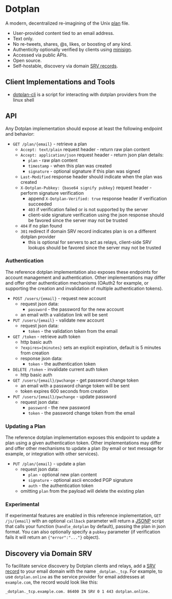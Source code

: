 # Dotplan

A modern, decentralized re-imagining of the Unix [plan](https://unix.stackexchange.com/questions/122782/what-is-plan-for-users) file.

- User-provided content tied to an email address.
- Text only.
- No re-tweets, shares, @s, likes, or boosting of any kind.
- Authenticity optionally verified by clients using [minisign](https://jedisct1.github.io/minisign/).
- Accessed via public APIs.
- Open source.
- Self-hostable, discovery via domain [SRV records](https://en.wikipedia.org/wiki/SRV_record).

## Client Implementations and Tools

- [dotplan-cli](https://github.com/rudism/dotplan-cli) is a script for interacting with dotplan providers from the linux shell

## API

Any Dotplan implementation should expose at least the following endpoint and behavior:

- `GET /plan/{email}` - retrieve a plan
   - `Accept: text/plain` request header - return raw plan content
   - `Accept: application/json` request header - return json plan details:
      - `plan` - raw plan content
      - `timestamp` - when this plan was created
      - `signature` - optional signature if this plan was signed
   - `Last-Modified` response header should indicate when the plan was created
   - `X-Dotplan-Pubkey: {base64 signify pubkey}` request header - perform signature verification
      - append `X-Dotplan-Verified: true` response header if verification succeeded
      - `403` if verification failed or is not supported by the server
      - client-side signature verification using the json response should be favored since the server may not be trusted
   - `404` if no plan found
   - `301` redirect if domain SRV record indicates plan is on a different dotplan provider
      - this is optional for servers to act as relays, client-side SRV lookups should be favored since the server may not be trusted

### Authentication

The reference dotplan implementation also exposes these endpoints for account management and authentication. Other implementations may differ and offer other authentication mechanisms (OAuth2 for example, or supporting the creation and invalidation of multiple authentication tokens).

- `POST /users/{email}` - request new account
   - request json data:
      - `password` - the password for the new account
   - an email with a validation link will be sent
- `PUT /users/{email}` - validate new account
   - request json data:
      - `token` - the validation token from the email
- `GET /token` - retrieve auth token
   - http basic auth
   - `?expires={minutes}` sets an explicit expiration, default is 5 minutes from creation
   - response json data:
      - `token` - the authentication token
- `DELETE /token` - invalidate current auth token
   - http basic auth
- `GET /users/{email}/pwchange` - get password change token
   - an email with a password change token will be sent
   - token expires 600 seconds from creation
- `PUT /users/{email}/pwchange` - update password
   - request json data:
      - `password` - the new password
      - `token` - the password change token from the email

### Updating a Plan

The reference dotplan implementation exposes this endpoint to update a plan using a given authentication token. Other implementations may differ and offer other mechanisms to update a plan (by email or text message for example, or integration with other services).

- `PUT /plan/{email}` - update a plan
   - request json data:
      - `plan` - optional new plan content
      - `signature` - optional ascii encoded PGP signature
      - `auth` - the authentication token
   - omitting `plan` from the payload will delete the existing plan

### Experimental

If experimental features are enabled in this reference implementation, `GET /js/{email}` with an optional `callback` parameter will return a [JSONP](https://en.wikipedia.org/wiki/JSONP) script that calls your function (`handle_dotplan` by default), passing the plan in json format. You can also optionally specify a `pubkey` parameter (if verification fails it will return an `{"error":"..."}` object).

## Discovery via Domain SRV

To facilitate service discovery by Dotplan clients and relays, add a [SRV record](https://en.wikipedia.org/wiki/SRV_record) to your email domain with the name `_dotplan._tcp`. For example, to use `dotplan.online` as the service provider for email addresses at `example.com`, the record would look like this:

```
_dotplan._tcp.example.com. 86400 IN SRV 0 1 443 dotplan.online.
```
